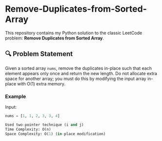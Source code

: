 # Remove-Duplicates-from-Sorted-Array

This repository contains my Python solution to the classic LeetCode problem: **Remove Duplicates from Sorted Array**.
## 🔍 Problem Statement
Given a sorted array `nums`, remove the duplicates in-place such that each element appears only once and return the new length. Do not allocate extra space for another array; you must do this by modifying the input array in-place with O(1) extra memory.

### Example
Input:
```python
nums = [1, 1, 2, 3, 3, 4]

Used two-pointer technique (i and j)
Time Complexity: O(n)
Space Complexity: O(1) (in-place modification)
